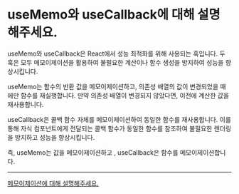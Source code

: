 # useMemo와 useCallback에 대해 설명해주세요.

useMemo와 useCallback은 React에서 성능 최적화를 위해 사용되는 훅입니다. 두 훅은 모두 메모이제이션을 활용하여 불필요한 계산이나 함수 생성을 방지하여 성능을 향상시킵니다.

useMemo는 함수의 반환 값을 메모이제이션하고, 의존성 배열의 값이 변경되었을 때에만 함수를 재실행합니다. 만약 의존성 배열이 변경되지 않았다면, 이전에 계산한 값을 재사용합니다.

useCallback은 콜백 함수 자체를 메모이제이션하여 동일한 함수를 재사용합니다. 이를 통해 자식 컴포넌트에게 전달되는 콜백 함수가 동일한 함수를 참조하여 불필요한 렌더링을 방지하고 성능을 향상시킵니다.

즉, useMemo는 값을 메모이제이션하고 , useCallback은 함수를 메모이제이션합니다.

---

[메모이제이션에 대해 설명해주세요.](https://github.com/DataCodeLiteracy/Interview-Questions/blob/main/React/Memoization.md)
